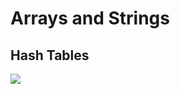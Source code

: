 # Arrays and Strings

## Hash Tables
[<img src="https://chercher.tech/java-data-structures/images/big-o-hashtable-java.png">](https://chercher.tech/java-data-structures/hashtable)
